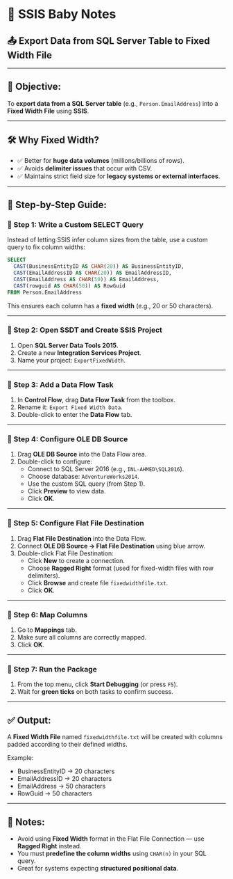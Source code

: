 
# 🍼 SSIS Baby Notes  
## 📤 Export Data from SQL Server Table to Fixed Width File

---

## 🎯 Objective:
To **export data from a SQL Server table** (e.g., `Person.EmailAddress`) into a **Fixed Width File** using **SSIS**.

---

## 🛠 Why Fixed Width?
- ✅ Better for **huge data volumes** (millions/billions of rows).
- ✅ Avoids **delimiter issues** that occur with CSV.
- ✅ Maintains strict field size for **legacy systems or external interfaces**.

---

## 🧩 Step-by-Step Guide:

### 🔶 Step 1: Write a Custom SELECT Query
Instead of letting SSIS infer column sizes from the table, use a custom query to fix column widths:
```sql
SELECT 
  CAST(BusinessEntityID AS CHAR(20)) AS BusinessEntityID,
  CAST(EmailAddressID AS CHAR(20)) AS EmailAddressID,
  CAST(EmailAddress AS CHAR(50)) AS EmailAddress,
  CAST(rowguid AS CHAR(50)) AS RowGuid
FROM Person.EmailAddress
```
This ensures each column has a **fixed width** (e.g., 20 or 50 characters).

---

### 🔶 Step 2: Open SSDT and Create SSIS Project
1. Open **SQL Server Data Tools 2015**.
2. Create a new **Integration Services Project**.
3. Name your project: `ExportFixedWidth`.

---

### 🔶 Step 3: Add a Data Flow Task
1. In **Control Flow**, drag **Data Flow Task** from the toolbox.
2. Rename it: `Export Fixed Width Data`.
3. Double-click to enter the **Data Flow** tab.

---

### 🔶 Step 4: Configure OLE DB Source
1. Drag **OLE DB Source** into the Data Flow area.
2. Double-click to configure:
   - Connect to SQL Server 2016 (e.g., `INL-AHMED\SQL2016`).
   - Choose database: `AdventureWorks2014`.
   - Use the custom SQL query (from Step 1).
   - Click **Preview** to view data.
   - Click **OK**.

---

### 🔶 Step 5: Configure Flat File Destination
1. Drag **Flat File Destination** into the Data Flow.
2. Connect **OLE DB Source → Flat File Destination** using blue arrow.
3. Double-click Flat File Destination:
   - Click **New** to create a connection.
   - Choose **Ragged Right** format (used for fixed-width files with row delimiters).
   - Click **Browse** and create file `fixedwidthfile.txt`.
   - Click **OK**.

---

### 🔶 Step 6: Map Columns
1. Go to **Mappings** tab.
2. Make sure all columns are correctly mapped.
3. Click **OK**.

---

### 🔶 Step 7: Run the Package
1. From the top menu, click **Start Debugging** (or press `F5`).
2. Wait for **green ticks** on both tasks to confirm success.

---

## ✅ Output:
A **Fixed Width File** named `fixedwidthfile.txt` will be created with columns padded according to their defined widths.

Example:
- BusinessEntityID → 20 characters
- EmailAddressID → 20 characters
- EmailAddress → 50 characters
- RowGuid → 50 characters

---

## 🧠 Notes:
- Avoid using **Fixed Width** format in the Flat File Connection — use **Ragged Right** instead.
- You must **predefine the column widths** using `CHAR(n)` in your SQL query.
- Great for systems expecting **structured positional data**.
